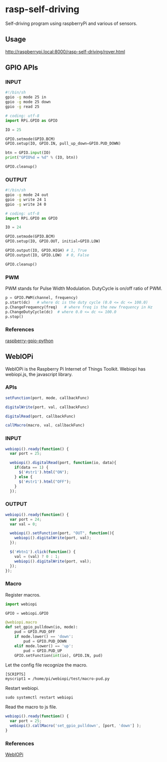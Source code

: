 # rasp-self-driving
Self-driving program using raspberryPi and various of sensors.

## Usage

http://raspberrypi.local:8000/rasp-self-driving/rover.html


## GPIO APIs

### INPUT

```input.sh
#!/bin/sh
gpio -g mode 25 in
gpio -g mode 25 down
gpio -g read 25
```

```input.py
# coding: utf-8
import RPi.GPIO as GPIO

IO = 25

GPIO.setmode(GPIO.BCM)
GPIO.setup(IO, GPIO.IN, pull_up_down=GPIO.PUD_DOWN)

btn = GPIO.input(IO)
print("GPIO%d = %d" % (IO, btn))

GPIO.cleanup()
```

### OUTPUT

```output.sh
#!/bin/sh
gpio -g mode 24 out
gpio -g write 24 1
gpio -g write 24 0
```

```output.py
# coding: utf-8
import RPi.GPIO as GPIO

IO = 24

GPIO.setmode(GPIO.BCM)
GPIO.setup(IO, GPIO.OUT, initial=GPIO.LOW)

GPIO.output(IO, GPIO.HIGH) # 1, True
GPIO.output(IO, GPIO.LOW)  # 0, False

GPIO.cleanup()
```

### PWM

PWM stands for Pulse Width Modulation. DutyCycle is on/off ratio of PWM.

```pwm.py
p = GPIO.PWM(channel, frequency)
p.start(dc)   # where dc is the duty cycle (0.0 <= dc <= 100.0)
p.ChangeFrequency(freq)   # where freq is the new frequency in Hz
p.ChangeDutyCycle(dc)  # where 0.0 <= dc <= 100.0
p.stop()
```

### References
[raspberry-gpio-python](https://sourceforge.net/p/raspberry-gpio-python/wiki/BasicUsage/)



## WebIOPi
WebIOPi is the Raspberry Pi Internet of Things Toolkit. Webiopi has webiopi.js, the javascript library.

### APIs

```js
setFunction(port, mode, callbackFunc)
```
```js
digitalWrite(port, val, callbackFunc)
```
```js
digitalRead(port, callbackFunc)
```
```js
callMacro(macro, val, callbackFunc)
```

### INPUT

```input.js
webiopi().ready(function() {
  var port = 25;

  webiopi().digitalRead(port, function(io, data){
    if(data == 1) {
      $('#str1').html("ON");
    } else {
      $('#str1').html("OFF");
    }
  });
```

### OUTPUT

```output.js
webiopi().ready(function() {
  var port = 24;
  var val = 0;

  webiopi().setFunction(port, "OUT", function(){
    webiopi().digitalWrite(port, val);
  });

  $('#btn1').click(function() {
    val = (val) ? 0 : 1;
    webiopi().digitalWrite(port, val);
  });
});
```

### Macro

Register macros.

```macro.py
import webiopi

GPIO = webiopi.GPIO

@webiopi.macro
def set_gpio_pulldown(io, mode):
    pud = GPIO.PUD_OFF
    if mode.lower() == 'down':
        pud = GPIO.PUD_DOWN
    elif mode.lower() == 'up':
        pud = GPIO.PUD_UP
    GPIO.setFunction(int(io), GPIO.IN, pud)
```

Let the config file recognize the macro.

```/etc/webiopi/config
[SCRIPTS]
myscript1 = /home/pi/webiopi/test/macro-pud.py
```
Restart webiopi.

```
sudo systemctl restart webiopi
```

Read the macro to js file.

```macro.js
webiopi().ready(function() {
  var port = 25;
  webiopi().callMacro('set_gpio_pulldown', [port, 'down'] );
}
```

### References
[WebIOPi](http://webiopi.trouch.com/JAVASCRIPT.html)

